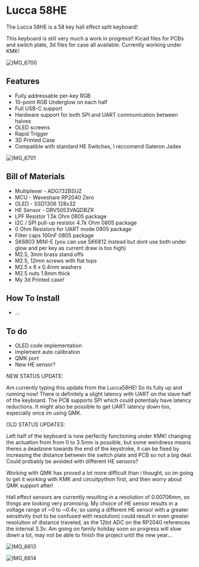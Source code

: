 # Lucca 58HE
The Lucca 58HE is a 58 key hall effect split keyboard!

This keyboard is still very much a work in progress!! Kicad files for PCBs and switch plate, 3d files for case all available. Currently working under KMK!

![IMG_6700](https://github.com/user-attachments/assets/aa22d8b3-7bef-4428-90fe-1be624bb01be)

## Features

- Fully addressable per-key RGB
- 10-point RGB Underglow on each half
- Full USB-C support
- Hardware support for both SPI and UART communication between halves
- OLED screens
- Rapid Trigger
- 3D Printed Case
- Compatible with standard HE Switches, I reccomend Gateron Jades

![IMG_6701](https://github.com/user-attachments/assets/d41b9f8e-27c2-444f-80f4-b9e1a3898853)

## Bill of Materials

- Multiplexer - ADG732BSUZ 
- MCU - Waveshare RP2040 Zero 
- OLED - SSD1306 128x32 
- HE Sensor - DRV5053VAQDBZR 
- LPF Resistor 1.5k Ohm 0805 package
- I2C / SPI pull-up resistor 4.7k Ohm 0805 package
- 0 Ohm Resistors for UART mode 0805 package
- Filter caps 100nF 0805 package
- SK6803 MINI-E (you can use SK6812 instead but dont use both under glow and per key as current draw is too high)
- M2.5, 3mm brass stand offs 
- M2.5, 12mm screws with flat tops
- M2.5 x 6 x 0.4mm washers 
- M2.5 nuts 1.8mm thick
- My 3d Printed case!

## How To Install

- ...

## To do

- OLED code implementation
- implement auto calibration
- QMK port
- New HE sensor?

NEW STATUS UPDATE:

Am currently typing this update from the Lucca58HE! So its fully up and running now! There is definitely a slight latency with UART on the slave half of the keyboard. The PCB supports SPI which could potentialy have latency reductions. It might also be possible to get UART latency down too, especially once im using QMK.


OLD STATUS UPDATES:

Left half of the keyboard is now perfectly functioning under KMK! changing the actuation from from 0 to 3.5mm is possible, but some weirdness means theres a deadzone towards the end of the keystroke, it can be fixed by increasing the distance between the switch plate and PCB so not a big deal. Could probably be avoided with different HE sensors?

Working with QMK has proved a lot more difficult than i thought, so im going to get it working with KMK and circuitpython first, and then worry about QMK support after!

Hall effect sensors are currently resulting in a resolution of 0.00706mm, so things are looking very promising. My choice of HE sensor results in a voltage range of ~0 to ~0.4v, so using a different HE sensor with a greater sensitivity (not to be confused with resolution) could result in even greater resolution of distance traveled, as the 12bit ADC on the RP2040 references the internal 3.3v. Am going on family holiday soon so progress will slow down a lot, may not be able to finish the project until the new year...



![IMG_6613](https://github.com/Maka8295/Lucca-58HE/assets/108311420/4b1c28fb-dfae-451a-887c-c89deb428f4d)


![IMG_6614](https://github.com/Maka8295/Lucca-58HE/assets/108311420/ee2d040d-f45c-473e-afe9-ba04d163128f)



